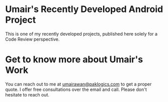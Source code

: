 # Umair's Recently Developed Android Project
This is one of my recently developed projects, published here solely for a Code Review perspective.

# Get to know more about Umair's Work

You can reach out to me at umairawan@paklogics.com to get a proper quote. I offer free consultations over the email and call. Please don't hesitate to reach out.